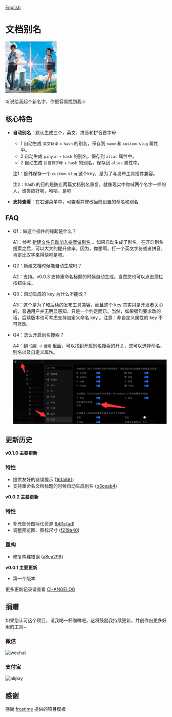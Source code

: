 [English](README.md)

# 文档别名

<img src="./icon.png" width="160" height="160" alt="icon">

听说给我起个新名字，你更容易找到我☺️

## 核心特色

- **自动别名**：默认生成三个，英文、拼音和拼音首字母
  - 1 自动生成 `英文翻译` + `hash` 的别名，保存到 `name` 和 `custom-slug` 属性中。
  - 2 自动生成 `pinyin` + `hash` 的别名，保存到 `alias` 属性中。
  - 2 自动生成 `拼音首字母` + `hash` 的别名，保存到 `alias` 属性中。
  
  注1：额外保存一个 `custom-slug` 这个key，是为了与发布工具插件兼容。

  注2：hash 的目的是防止两篇文档别名重复。就像现实中你喊两个名字一样的人，谁答应好呢，哈哈，是吧

- **支持查看**：在右键菜单中，可查看并修改当前设置的命名和别名

## FAQ

* Q1：做这个插件的缘起是什么？

  A1：参考 [新建文件自动加入拼音做别名](https://github.com/siyuan-note/siyuan/issues/8396) 。如果自动生成了别名，在开启别名搜索之后，可以大大的提升效率。因为，你想啊，打一个英文字符或者拼音，肯定比汉字来得快吧是吧。

* Q2：新建文档时候能自动生成吗？

  A2：支持。v0.0.3 支持重命名标题的时候自动生成。当然您也可以点击顶栏按钮生成。

* Q3：自动生成的 key 为什么不能改？

  A3：这个是为了和后续的发布工具兼容，而且这个 key 其实只是开发者关心的，普通用户并无明显感知，只是一个约定而已。当然，如果强烈要求改的话，后续版本也可考虑支持自定义命名 key 。注意：非自定义属性的 key 不可修改。

* Q4：怎么开启别名搜索？

  A4：到 `设置` -> `搜索` 里面，可以找到开启别名搜索的开关，您可以选择命名、别名以及自定义属性。

  ![](./assets/slug-setting.png)

## 更新历史

**v0.1.0 主要更新**

### 特性
- 提供友好的错误提示 ([16fa881](https://github.com/terwer/siyuan-plugin-custom-slug/commit/16fa881e4f5da189caba014136f31e54388449dc))
- 支持重命名文档标题的时候自动生成别名 ([b3ceab4](https://github.com/terwer/siyuan-plugin-custom-slug/commit/b3ceab4e7dcba0a8df5103abc4a838943e824279))

**v0.0.2 主要更新**

### 特性
- 补充部分国际化资源 ([b61cfad](https://github.com/terwer/siyuan-plugin-custom-slug/commit/b61cfad795185878e7ec7ca55e158e32d8934de0))
- 调整预览图、图标尺寸 ([f219a40](https://github.com/terwer/siyuan-plugin-custom-slug/commit/f219a40cbf6f15ecc8bee3c996d352ae83699124))
### 重构
- 修复构建错误 ([a8ea298](https://github.com/terwer/siyuan-plugin-custom-slug/commit/a8ea2988bffbf0372b1c90b885248c1af9afcc39))

**v0.0.1 主要更新**

- 第一个版本

更多更新记录请查看 [CHANGELOG](https://github.com/terwer/siyuan-plugin-custom-slug/blob/main/CHANGELOG.md)

## 捐赠

如果您认可这个项目，请我喝一杯咖啡吧，这将鼓励我持续更新，并创作出更多好用的工具~

### 微信

<div>
<img src="https://static-rs-terwer.oss-cn-beijing.aliyuncs.com/donate/wechat.jpg" alt="wechat" style="width:280px;height:375px;" />
</div>

### 支付宝

<div>
<img src="https://static-rs-terwer.oss-cn-beijing.aliyuncs.com/donate/alipay.jpg" alt="alipay" style="width:280px;height:375px;" />
</div>

## 感谢

感谢 [frostime](https://github.com/siyuan-note/plugin-sample-vite-svelte) 提供的项目模板